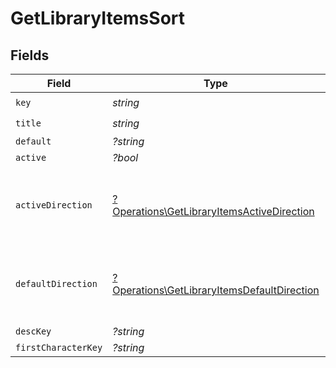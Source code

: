 # GetLibraryItemsSort


## Fields

| Field                                                                                                     | Type                                                                                                      | Required                                                                                                  | Description                                                                                               | Example                                                                                                   |
| --------------------------------------------------------------------------------------------------------- | --------------------------------------------------------------------------------------------------------- | --------------------------------------------------------------------------------------------------------- | --------------------------------------------------------------------------------------------------------- | --------------------------------------------------------------------------------------------------------- |
| `key`                                                                                                     | *string*                                                                                                  | :heavy_check_mark:                                                                                        | N/A                                                                                                       | titleSort                                                                                                 |
| `title`                                                                                                   | *string*                                                                                                  | :heavy_check_mark:                                                                                        | N/A                                                                                                       | Title                                                                                                     |
| `default`                                                                                                 | *?string*                                                                                                 | :heavy_minus_sign:                                                                                        | N/A                                                                                                       | asc                                                                                                       |
| `active`                                                                                                  | *?bool*                                                                                                   | :heavy_minus_sign:                                                                                        | N/A                                                                                                       | false                                                                                                     |
| `activeDirection`                                                                                         | [?Operations\GetLibraryItemsActiveDirection](../../Models/Operations/GetLibraryItemsActiveDirection.md)   | :heavy_minus_sign:                                                                                        | The direction of the sort. Can be either `asc` or `desc`.<br/>                                            | asc                                                                                                       |
| `defaultDirection`                                                                                        | [?Operations\GetLibraryItemsDefaultDirection](../../Models/Operations/GetLibraryItemsDefaultDirection.md) | :heavy_minus_sign:                                                                                        | The direction of the sort. Can be either `asc` or `desc`.<br/>                                            | asc                                                                                                       |
| `descKey`                                                                                                 | *?string*                                                                                                 | :heavy_minus_sign:                                                                                        | N/A                                                                                                       | titleSort:desc                                                                                            |
| `firstCharacterKey`                                                                                       | *?string*                                                                                                 | :heavy_minus_sign:                                                                                        | N/A                                                                                                       | /library/sections/2/firstCharacter                                                                        |